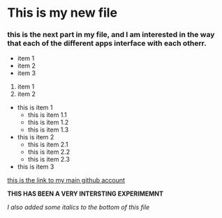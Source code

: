 # This is my new file

### this is the next part in my file, and I am interested in the way that each of the different apps interface with each otherr.


- item 1
- item 2
- item 3

1. item 1
1. item 2

- this is item 1
	- this is item 1.1
	- this is item 1.2
	- this is item 1.3
- this is item 2
	- this is item 2.1
	- this is item 2.2
	- this is item 2.3
- this is item 3

[this is the link to my main github account](https://github.com/ahoffbauer127)

**THIS HAS BEEN A VERY INTERSTING EXPERIMEMNT**

*I also added some italics to the bottom of this file*

